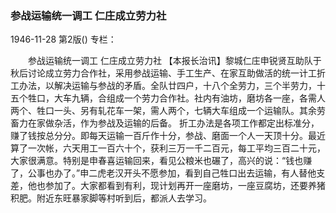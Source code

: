### 参战运输统一调工  仁庄成立劳力社

1946-11-28
第2版()
专栏：

　　参战运输统一调工
    仁庄成立劳力社
    【本报长治讯】黎城仁庄申锐贤互助队于秋后讨论成立劳力合作社，采用参战运输、手工生产、在家互助做活的统一计工折工办法，以解决运输与参战的矛盾。全队廿四户，十八个全劳力，三个半劳力，十五个牲口，大车九辆，合组成一个劳力合作社。社内有油坊，磨坊各一座，各需人两个、牲口一头、另有轧花车一架，需人两个，七辆大车组成一个运输队。其余劳畜力在家做杂活，作为参战及运输的后备。
    折工办法是各项工作都定出标准分，赚了钱按总分分。即每天运输一百斤作十分，参战、磨面一个人一天顶十分。最近算了一次帐，六天用工一百六十个，获利三万一千二百元，每工平均三百二十元，大家很满意。特别是申春喜运输回来，看见公粮米也碾了，高兴的说：“钱也赚了，公事也办了。”申二虎老汉开头不愿参加，看到自己牲口出去运输，有人替他支差，他也参加了。大家都看到有利，现计划再开一座磨坊，一座豆腐坊，还要养猪积肥。附近东旺暴家脚等村听到后，都派人去学习。
